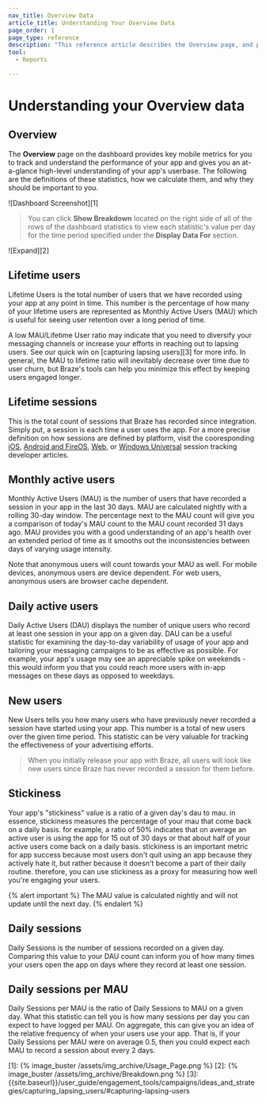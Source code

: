 ```yaml
---
nav_title: Overview Data
article_title: Understanding Your Overview Data
page_order: 1
page_type: reference
description: "This reference article describes the Overview page, and provides definitions for statistics available on this page."
tool: 
  - Reports

---
```


# Understanding your Overview data

## Overview

The **Overview** page on the dashboard provides key mobile metrics for you to track and understand the performance of your app and gives you an at-a-glance high-level understanding of your app's userbase. The following are the definitions of these statistics, how we calculate them, and why they should be important to you.

![Dashboard Screenshot][1]

> You can click **Show Breakdown** located on the right side of all of the rows of the dashboard statistics to view each statistic's value per day for the time period specified under the **Display Data For** section.

![Expand][2]

## Lifetime users

Lifetime Users is the total number of users that we have recorded using your app at any point in time. This number is the percentage of how many of your lifetime users are represented as Monthly Active Users (MAU) which is useful for seeing user retention over a long period of time.

A low MAU/Lifetime User ratio may indicate that you need to diversify your messaging channels or increase your efforts in reaching out to lapsing users. See our quick win on [capturing lapsing users][3] for more info. In general, the MAU to lifetime ratio will inevitably decrease over time due to user churn, but Braze's tools can help you minimize this effect by keeping users engaged longer.

## Lifetime sessions

This is the total count of sessions that Braze has recorded since integration. Simply put, a session is each time a user uses the app. For a more precise definition on how sessions are defined by platform, visit the cooresponding 
[iOS]({{site.baseurl}}/developer_guide/platform_integration_guides/ios/analytics/tracking_sessions/#session-tracking), [Android and FireOS]({{site.baseurl}}/developer_guide/platform_integration_guides/android/analytics/tracking_sessions/), [Web]({{site.baseurl}}/developer_guide/platform_integration_guides/web/analytics/tracking_sessions/), or [Windows Universal]({{site.baseurl}}/developer_guide/platform_integration_guides/windows_universal/analytics/tracking_sessions/) session tracking developer articles.

## Monthly active users

Monthly Active Users (MAU) is the number of users that have recorded a session in your app in the last 30 days. MAU are calculated nightly with a rolling 30-day window. The percentage next to the MAU count will give you a comparison of today's MAU count to the MAU count recorded 31 days ago. MAU provides you with a good understanding of an app's health over an extended period of time as it smooths out the inconsistencies between days of varying usage intensity.

Note that anonymous users will count towards your MAU as well. For mobile devices, anonymous users are device dependent. For web users, anonymous users are browser cache dependent.

## Daily active users

Daily Active Users (DAU) displays the number of unique users who record at least one session in your app on a given day. DAU can be a useful statistic for examining the day-to-day variability of usage of your app and tailoring your messaging campaigns to be as effective as possible. For example, your app's usage may see an appreciable spike on weekends - this would inform you that you could reach more users with in-app messages on these days as opposed to weekdays.

## New users

New Users tells you how many users who have previously never recorded a session have started using your app. This number is a total of new users over the given time period. This statistic can be very valuable for tracking the effectiveness of your advertising efforts.

>  When you initially release your app with Braze, all users will look like new users since Braze has never recorded a session for them before.

## Stickiness

Your app's "stickiness" value is a ratio of a given day's dau to mau. in essence, stickiness measures the percentage of your mau that come back on a daily basis. for example, a ratio of 50% indicates that on average an active user is using the app for 15 out of 30 days or that about half of your active users come back on a daily basis. stickiness is an important metric for app success because most users don't quit using an app because they actively hate it, but rather because it doesn't become a part of their daily routine. therefore, you can use stickiness as a proxy for measuring how well you're engaging your users. 

{% alert important %}
The MAU value is calculated nightly and will not update until the next day.
{% endalert %}

## Daily sessions

Daily Sessions is the number of sessions recorded on a given day. Comparing this value to your DAU count can inform you of how many times your users open the app on days where they record at least one session.

## Daily sessions per MAU

Daily Sessions per MAU is the ratio of Daily Sessions to MAU on a given day. What this statistic can tell you is how many sessions per day you can expect to have logged per MAU. On aggregate, this can give you an idea of the relative frequency of when your users use your app. That is, if your Daily Sessions per MAU were on average 0.5, then you could expect each MAU to record a session about every 2 days.  

[1]: {% image_buster /assets/img_archive/Usage_Page.png %}
[2]: {% image_buster /assets/img_archive/Breakdown.png %}
[3]: {{site.baseurl}}/user_guide/engagement_tools/campaigns/ideas_and_strategies/capturing_lapsing_users/#capturing-lapsing-users
